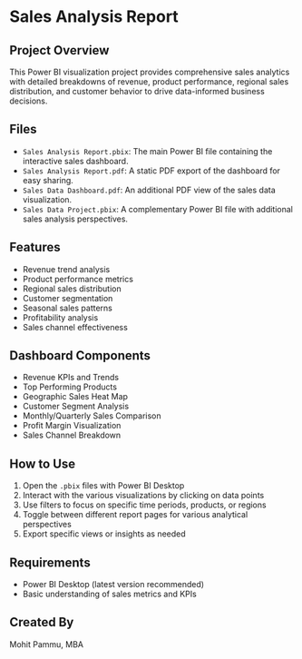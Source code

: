 # Sales Analysis Report

## Project Overview
This Power BI visualization project provides comprehensive sales analytics with detailed breakdowns of revenue, product performance, regional sales distribution, and customer behavior to drive data-informed business decisions.

## Files
- `Sales Analysis Report.pbix`: The main Power BI file containing the interactive sales dashboard.
- `Sales Analysis Report.pdf`: A static PDF export of the dashboard for easy sharing.
- `Sales Data Dashboard.pdf`: An additional PDF view of the sales data visualization.
- `Sales Data Project.pbix`: A complementary Power BI file with additional sales analysis perspectives.

## Features
- Revenue trend analysis
- Product performance metrics
- Regional sales distribution
- Customer segmentation
- Seasonal sales patterns
- Profitability analysis
- Sales channel effectiveness

## Dashboard Components
- Revenue KPIs and Trends
- Top Performing Products
- Geographic Sales Heat Map
- Customer Segment Analysis
- Monthly/Quarterly Sales Comparison
- Profit Margin Visualization
- Sales Channel Breakdown

## How to Use
1. Open the `.pbix` files with Power BI Desktop
2. Interact with the various visualizations by clicking on data points
3. Use filters to focus on specific time periods, products, or regions
4. Toggle between different report pages for various analytical perspectives
5. Export specific views or insights as needed

## Requirements
- Power BI Desktop (latest version recommended)
- Basic understanding of sales metrics and KPIs

## Created By
Mohit Pammu, MBA
